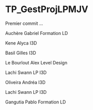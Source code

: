 # TP_GestProjLPMJV
Premier commit ...

Auchère Gabriel Formation LD

Kene Alyca I3D

Basil Gilles I3D

Le Bourlout Alex Level Design


Lachi Swann LP I3D

Oliveira Andréa I3D

Lachi Swann LP I3D

Gangutia Pablo Formation LD

